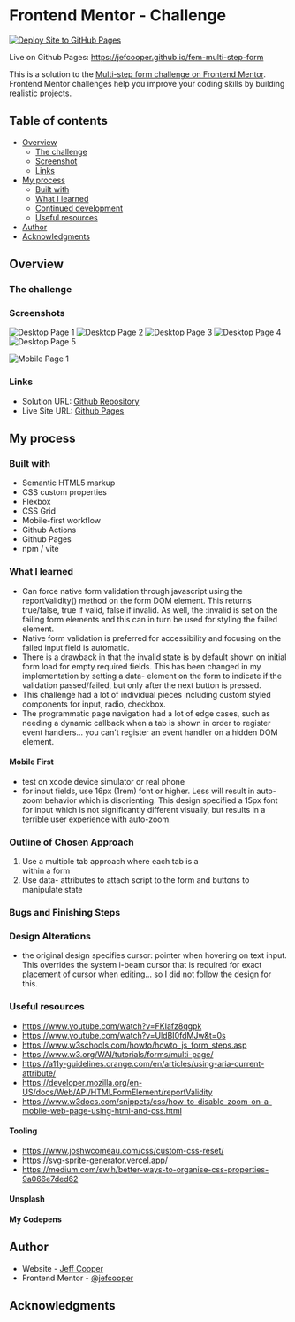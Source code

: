 # Frontend Mentor - Challenge

[![Deploy Site to GitHub Pages](https://github.com/jefcooper/fem-multi-step-form/actions/workflows/static.yml/badge.svg)](https://github.com/jefcooper/fem-multi-step-form/actions/workflows/static.yml)

Live on Github Pages: https://jefcooper.github.io/fem-multi-step-form

This is a solution to the [Multi-step form challenge on Frontend Mentor](https://www.frontendmentor.io/challenges/multistep-form-YVAnSdqQBJ). Frontend Mentor challenges help you improve your coding skills by building realistic projects.

## Table of contents

- [Overview](#overview)
  - [The challenge](#the-challenge)
  - [Screenshot](#screenshot)
  - [Links](#links)
- [My process](#my-process)
  - [Built with](#built-with)
  - [What I learned](#what-i-learned)
  - [Continued development](#continued-development)
  - [Useful resources](#useful-resources)
- [Author](#author)
- [Acknowledgments](#acknowledgments)

## Overview

### The challenge

### Screenshots

![Desktop Page 1](./screenshots/screenshot-desktop-page-1.webp)
![Desktop Page 2](./screenshots/screenshot-desktop-page-2.webp)
![Desktop Page 3](./screenshots/screenshot-desktop-page-3.webp)
![Desktop Page 4](./screenshots/screenshot-desktop-page-4.webp)
![Desktop Page 5](./screenshots/screenshot-desktop-page-5.webp)

![Mobile Page 1](./screenshots/screenshot-mobile.webp)

### Links

- Solution URL: [Github Repository](https://github.com/jefcooper/fem-multi-step-form)
- Live Site URL: [Github Pages](https://jefcooper.github.io/fem-multi-step-form)

## My process

### Built with

- Semantic HTML5 markup
- CSS custom properties
- Flexbox
- CSS Grid
- Mobile-first workflow
- Github Actions
- Github Pages
- npm / vite

### What I learned

- Can force native form validation through javascript using the reportValidity() method on the form DOM element. This returns true/false, true if valid, false if invalid. As well, the :invalid is set on the failing form elements and this can in turn be used for styling the failed element.
- Native form validation is preferred for accessibility and focusing on the failed input field is automatic.
- There is a drawback in that the invalid state is by default shown on initial form load for empty required fields. This has been changed in my implementation by setting a data- element on the form to indicate if the validation passed/failed, but only after the next button is pressed.
- This challenge had a lot of individual pieces including custom styled components for input, radio, checkbox.
- The programmatic page navigation had a lot of edge cases, such as needing a dynamic callback when a tab is shown in order to register event handlers... you can't register an event handler on a hidden DOM element.

#### Mobile First

- test on xcode device simulator or real phone
- for input fields, use 16px (1rem) font or higher. Less will result in auto-zoom behavior which is disorienting. This design specified a 15px font for input which is not significantly different visually, but results in a terrible user experience with auto-zoom.

### Outline of Chosen Approach

1. Use a multiple tab approach where each tab is a <section> within a form
2. Use data- attributes to attach script to the form and buttons to manipulate state

### Bugs and Finishing Steps

### Design Alterations

- the original design specifies cursor: pointer when hovering on text input. This overrides the system i-beam cursor that is required for exact placement of cursor when editing... so I did not follow the design for this.

### Useful resources

- https://www.youtube.com/watch?v=FKIafz8qgpk
- https://www.youtube.com/watch?v=UldBI0fdMJw&t=0s
- https://www.w3schools.com/howto/howto_js_form_steps.asp
- https://www.w3.org/WAI/tutorials/forms/multi-page/
- https://a11y-guidelines.orange.com/en/articles/using-aria-current-attribute/
- https://developer.mozilla.org/en-US/docs/Web/API/HTMLFormElement/reportValidity
- https://www.w3docs.com/snippets/css/how-to-disable-zoom-on-a-mobile-web-page-using-html-and-css.html

#### Tooling

- https://www.joshwcomeau.com/css/custom-css-reset/
- https://svg-sprite-generator.vercel.app/
- https://medium.com/swlh/better-ways-to-organise-css-properties-9a066e7ded62

#### Unsplash

#### My Codepens

## Author

- Website - [Jeff Cooper](https://jefcooper.github.io)
- Frontend Mentor - [@jefcooper](https://www.frontendmentor.io/profile/jefcooper)

## Acknowledgments
